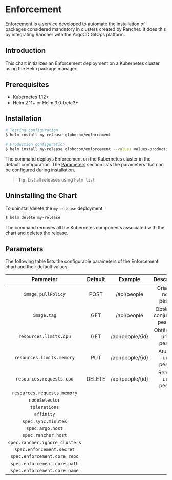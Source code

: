 # Enforcement

[Enforcement](https://github.com/globocom/enforcement-service) is a service developed to automate the installation of packages considered mandatory in clusters created by Rancher. It does this by integrating Rancher with the ArgoCD GitOps platform.


## Introduction

This chart initializes an Enforcement deployment on a Kubernetes cluster using the Helm package manager.

## Prerequisites

- Kubernetes 1.12+
- Helm 2.11+ or Helm 3.0-beta3+

## Installation

```bash
# Testing configuration
$ helm install my-release globocom/enforcement
```

```bash
# Production configuration
$ helm install my-release globocom/enforcement --values values-production.yaml
```
The command deploys Enforcement on the Kubernetes cluster in the default configuration. The [Parameters](#parameters) section lists the parameters that can be configured during installation.

> **Tip**: List all releases using `helm list`

## Uninstalling the Chart

To uninstall/delete the `my-release` deployment:

```bash
$ helm delete my-release
```

The command removes all the Kubernetes components associated with the chart and deletes the release.

## Parameters

The following table lists the configurable parameters of the Enforcement chart and their default values.

| Parameter | Default |      Example     |          Description         |
|:---------:|:-------:|:----------------:|:----------------------------:|
| `image.pullPolicy`     | POST    | /api/people      | Cria uma nova pessoa         |
| `image.tag`       | GET     | /api/people      | Obtêm um conjunto de pessoas |
| `resources.limits.cpu`       | GET     | /api/people/{id} | Obtêm uma única pessoa       |
| `resources.limits.memory` | PUT     | /api/people/{id} | Atualiza uma pessoa          |
| `resources.requests.cpu`   | DELETE  | /api/people/{id} | Remove uma pessoa            |
| `resources.requests.memory` | | | 
| `nodeSelector` | | | | 
| `tolerations` | | | | 
| `affinity` | | | | 
| `spec.sync.minutes` | | | | 
| `spec.argo.host` | | | | 
| `spec.rancher.host` | | | | 
| `spec.rancher.ignore_clusters` | | | |
| `spec.enforcement.secret` | | | |
| `spec.enforcement.core.repo` | | | | 
| `spec.enforcement.core.path` | | | |
| `spec.enforcement.core.name` | | | | 
